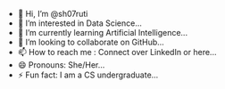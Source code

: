 - 👋 Hi, I’m @sh07ruti
- 👀 I’m interested in Data Science...
- 🌱 I’m currently learning Artificial Intelligence...
- 💞️ I’m looking to collaborate on GitHub...
- 📫 How to reach me : Connect over LinkedIn or here...
- 😄 Pronouns: She/Her...
- ⚡ Fun fact: I am a CS undergraduate...

<!---
sh07ruti/sh07ruti is a ✨ special ✨ repository because its `README.md` (this file) appears on your GitHub profile.
You can click the Preview link to take a look at your changes.
--->
